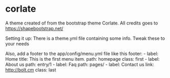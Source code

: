 # corlate

A theme created of from the bootstrap theme Corlate. All credits goes to https://shapebootstrap.net/

Setting it up:
There is a theme.yml file containing some info. Tweak these to your needs

Also, add a footer to the app/config/menu.yml file like this
footer:
    - label: Home
      title: This is the first menu item.
      path: homepage
      class: first
    - label: About us
      path: entry/1
    - label: Faq
      path: pages/
    - label: Contact us
      link: http://bolt.cm
      class: last
